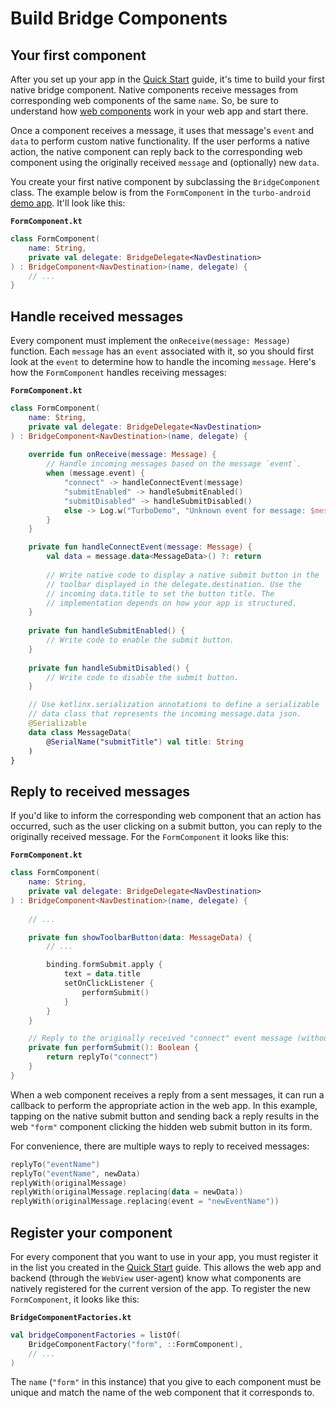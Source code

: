 # Build Bridge Components

## Your first component

After you set up your app in the [Quick Start](QUICK-START.md) guide, it's time to build your first native bridge component. Native components receive messages from corresponding web components of the same `name`. So, be sure to understand how [web components](https://strada.hotwired.dev/handbook/web) work in your web app and start there.

Once a component receives a message, it uses that message's `event` and `data` to perform custom native functionality. If the user performs a native action, the native component can reply back to the corresponding web component using the originally received `message` and (optionally) new `data`.  

You create your first native component by subclassing the `BridgeComponent` class. The example below is from the `FormComponent` in the `turbo-android` [demo app](https://github.com/hotwired/turbo-android/tree/main/demo).  It'll look like this:

**`FormComponent.kt`**
```kotlin
class FormComponent(
    name: String,
    private val delegate: BridgeDelegate<NavDestination>
) : BridgeComponent<NavDestination>(name, delegate) {
    // ...
}
```

## Handle received messages

Every component must implement the `onReceive(message: Message)` function. Each `message` has an `event` associated with it, so you should first look at the `event` to determine how to handle the incoming `message`. Here's how the `FormComponent` handles receiving messages:

**`FormComponent.kt`**
```kotlin
class FormComponent(
    name: String,
    private val delegate: BridgeDelegate<NavDestination>
) : BridgeComponent<NavDestination>(name, delegate) {
    
    override fun onReceive(message: Message) {
        // Handle incoming messages based on the message `event`.
        when (message.event) {
            "connect" -> handleConnectEvent(message)
            "submitEnabled" -> handleSubmitEnabled()
            "submitDisabled" -> handleSubmitDisabled()
            else -> Log.w("TurboDemo", "Unknown event for message: $message")
        }
    }

    private fun handleConnectEvent(message: Message) {
        val data = message.data<MessageData>() ?: return
        
        // Write native code to display a native submit button in the 
        // toolbar displayed in the delegate.destination. Use the 
        // incoming data.title to set the button title. The 
        // implementation depends on how your app is structured.
    }
    
    private fun handleSubmitEnabled() {
        // Write code to enable the submit button.
    }
    
    private fun handleSubmitDisabled() {
        // Write code to disable the submit button.
    }

    // Use kotlinx.serialization annotations to define a serializable
    // data class that represents the incoming message.data json.
    @Serializable
    data class MessageData(
        @SerialName("submitTitle") val title: String
    )
}
```

## Reply to received messages

If you'd like to inform the corresponding web component that an action has occurred, such as the user clicking on a submit button, you can reply to the originally received message. For the `FormComponent` it looks like this:

**`FormComponent.kt`**
```kotlin
class FormComponent(
    name: String,
    private val delegate: BridgeDelegate<NavDestination>
) : BridgeComponent<NavDestination>(name, delegate) {
    
    // ...

    private fun showToolbarButton(data: MessageData) {
        // ...

        binding.formSubmit.apply {
            text = data.title
            setOnClickListener {
                performSubmit()
            }
        }
    }

    // Reply to the originally received "connect" event message (without any new data).
    private fun performSubmit(): Boolean {
        return replyTo("connect")
    }
}
```

When a web component receives a reply from a sent messages, it can run a callback to perform the appropriate action in the web app. In this example, tapping on the native submit button and sending back a reply results in the web `"form"` component clicking the hidden web submit button in its form.

For convenience, there are multiple ways to reply to received messages:

```kotlin
replyTo("eventName")
replyTo("eventName", newData)
replyWith(originalMessage)
replyWith(originalMessage.replacing(data = newData))
replyWith(originalMessage.replacing(event = "newEventName"))
```

## Register your component

For every component that you want to use in your app, you must register it in the list you created in the [Quick Start](QUICK-START.md) guide. This allows the web app and backend (through the `WebView` user-agent) know what components are natively registered for the current version of the app. To register the new `FormComponent`, it looks like this:

**`BridgeComponentFactories.kt`**
```kotlin
val bridgeComponentFactories = listOf(
    BridgeComponentFactory("form", ::FormComponent),
    // ...
)
```

The `name` (`"form"` in this instance) that you give to each component must be unique and match the name of the web component that it corresponds to.
